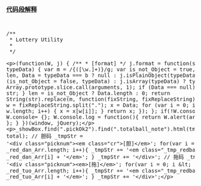 <h3><a href="javascript:;">代码段解释</a></h3>
<div>
<pre>
<xmp>
/**
 * Lottery Utility
 * 
 */

(function(W, j) {
    /**
     * [format]
     */
    j.format = function(str, typeData) {
        var m = /\{([\w\.]+)\}/g;
        var is_not_Object = true,
            b = false,
            len, Data = typeData === b ? null : j.isPlainObject(typeData) ? (is_not_Object = false, typeData) : j.isArray(typeData) ? typeData : Array.prototype.slice.call(arguments, 1);
        if (Data === null) {
            return str;
        }
        len = is_not_Object ? Data.length : 0;
        return String(str).replace(m, function(fixString, fixReplaceString) {
            var w, x;
            w = fixReplaceString.split(".");
            x = Data;
            for (var i = 0; i < w.length; i++) {
                x = x[w[i]];
            }
            return x;
        });
    };
    if(!W.console){
        W.console= {};
        W.console.log = function(){
            return W.alert(arguments[0]);
        };
    }
})(window, jQuery);

_showBox.find(".pickOk2").find(".totalball_note").html(tmpTotal + total);
            // 胆码
            _tmpStr = '<div class="picknum"><em class="cr">[胆]</em>';
            for(var i = 0; i < _red_dan_Arr.length; i++){
                _tmpStr += '<em class="_tmp_redball_dan_">' + _red_dan_Arr[i] + '</em>';
            }
            _tmpStr += '</div>';
            // 拖码
            _tmpStr += '<div class="picknum"><em>[拖]</em>';
            for(var i = 0; i < _red_tuo_Arr.length; i++){
                _tmpStr += '<em class="_tmp_redball_tuo_">' + _red_tuo_Arr[i] + '</em>';
            }
            _tmpStr += '</div>';

</xmp>
</pre>
</div>
